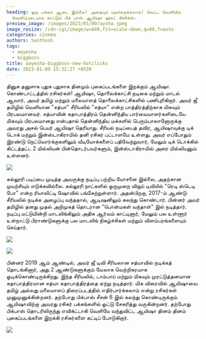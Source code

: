 ```yaml
---
heading: ஒரு பக்கம் ஆடை இல்லை! அதையும் மறச்சுருக்கலாம்! வெட்ட வெளியில்
  வெளிப்படையாக காட்டும் பிக் பாஸ் ஆயிஷா ஹாட் கிளிக்ஸ்.
preview_image: /images/2023/01/09/aysha.jpeg
image_resize: /cdn-cgi/image/w=640,fit=scale-down,q=80,f=auto
categories: cinema
authors: Santhosh
tags:
  - aayesha
  - biggboss
title: aayesha-biggboss-new-hotclicks
date: 2023-01-09 15:32:27 +0530
---
```

தினுசு தனுசாக புதுசு புதுசாக தினமும் புகைப்படங்களை இறக்கும் ஆயிஷா. கொண்டாட்டத்தில் ரசிகர்கள்!
ஆயிஷா, தொலைக்காட்சி நடிகை மற்றும் மாடல் ஆவார், அவர் தமிழ் மற்றும் மலையாளத் தொலைக்காட்சிகளில் பணிபுரிகிறார். அவர்  ஜீ தமிழில் வெளியான "சத்யா" சீரியலில் "சத்யா" என்ற பாத்திரத்திற்காக மிகவும் பிரபலமானவர். சத்யாவின் கதாபாத்திரம் தென்னிந்திய பார்வையாளர்களிடையே மிகவும் பிரபலமானது என்பதால் தென்னிந்திய மக்களில் பெரும்பாலானோருக்கு அவரது அசல் பெயர் ஆயிஷா தெரியாது. சீரியல் நடிப்பைத் தவிர, ஆயிஷாவுக்கு டிக் டொக் மற்றும் இன்ஸ்டாகிராமில் தனி ரசிகர் பட்டாளமே உள்ளது. அவர் எப்போதும் இரண்டு நெட்வொர்க்குகளிலும் வீடியோக்களைப் பதிவேற்றுவார், மேலும் டிக் டொக்கில் கிட்டத்தட்ட 2 மில்லியன் பின்தொடர்பவர்களும், இன்ஸ்டாகிராமில் அரை மில்லியனும் உள்ளனர்.

![](/images/2023/01/09/aayesha-biggboss-new-hotclicks.jpeg)

கல்லூரி படிப்பை முடித்த அவருக்கு நடிப்பு பற்றிய யோசனை இல்லை, அதற்கான முயற்சியும் எடுக்கவில்லை. கல்லூரி நாட்களில் ஒருமுறை விஜய் டிவியில் "ரெடி ஸ்டெடி போ" என்ற ரியாலிட்டி ஷோவில் பங்கேற்றுள்ளார். அதன்பிறகு, 2017-ம் ஆண்டு சீரியலில் நடிக்க அழைப்பு வந்ததால், ஆடிஷனிலும் கலந்து கொண்டார். பின்னர் அவர் தமிழில் தனது முதல் அறிமுகத் தொடரான ​​“பொன்மகள் வந்தாள்" இல் நடித்தார்.
நடிப்பு மட்டுமின்றி மாடலிங்கிலும் அதிக ஆர்வம் காட்டினார், மேலும் பல உள்ளூர் உள்நாட்டு பிராண்டுகளுக்கு பல மாடலிங் நிகழ்ச்சிகள் மற்றும் விளம்பரங்களையும் செய்தார்.


![](/images/2023/01/09/aayesha-biggboss-new-hotclicks2.jpeg)

![](/images/2023/01/09/aayesha-biggboss-new-hotclicks44.jpeg)

பின்னர் 2019 ஆம் ஆண்டில், அவர் ஜீ டிவி சீரியலான சத்யாவில் நடிக்கத் தொடங்கினார், அது 2 ஆண்டுகளுக்கும் மேலாக வெற்றிகரமாக ஓடிக்கொண்டிருக்கிறது. இந்த சீரியலில், டாம்பாய் மற்றும் மிகவும் முரட்டுத்தனமான கதாபாத்திரமான சத்யா கதாபாத்திரத்தை ஏற்று நடித்தார்.
மிக விரைவில் ஆயிஷாவை தமிழ் அல்லது மலையாளப் திரைப்படத்தில் எதிர்பார்க்கலாம் என்று ரசிகர்கள் முனுமுனுக்கின்றனர். தற்போது பிக்பாஸ் சீசன் 6 இல் கலந்து கொண்டிருக்கும் ஆயிஷாவிற்கு  அவரது ரசிகர் பக்கங்களில் ஓட்டு சேகரித்து வருகின்றனர்.
தற்போது பிக்பாஸ் தொடரிலிருந்து எவிக்ட்டாகி வெளியே வந்துவிட்ட ஆயிஷா தினம் தினம் புகைப்படங்களை இறக்கி ரசிகர்களை கட்டிப் போடுகிறார்.

![](/images/2023/01/09/aayesha-biggboss-new-hotclicks66.jpeg)